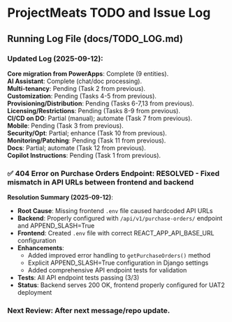 # ProjectMeats TODO and Issue Log

## Running Log File (docs/TODO_LOG.md)

### Updated Log (2025-09-12):

**Core migration from PowerApps**: Complete (9 entities).  
**AI Assistant**: Complete (chat/doc processing).  
**Multi-tenancy**: Pending (Task 2 from previous).  
**Customization**: Pending (Tasks 4-5 from previous).  
**Provisioning/Distribution**: Pending (Tasks 6-7,13 from previous).  
**Licensing/Restrictions**: Pending (Tasks 8-9 from previous).  
**CI/CD on DO**: Partial (manual); automate (Task 7 from previous).  
**Mobile**: Pending (Task 3 from previous).  
**Security/Opt**: Partial; enhance (Task 10 from previous).  
**Monitoring/Patching**: Pending (Task 11 from previous).  
**Docs**: Partial; automate (Task 12 from previous).  
**Copilot Instructions**: Pending (Task 1 from previous).  

### ✅ **404 Error on Purchase Orders Endpoint**: **RESOLVED** - Fixed mismatch in API URLs between frontend and backend

**Resolution Summary (2025-09-12)**:
- **Root Cause**: Missing frontend `.env` file caused hardcoded API URLs
- **Backend**: Properly configured with `/api/v1/purchase-orders/` endpoint and APPEND_SLASH=True
- **Frontend**: Created `.env` file with correct REACT_APP_API_BASE_URL configuration
- **Enhancements**: 
  - Added improved error handling to `getPurchaseOrders()` method
  - Explicit APPEND_SLASH=True configuration in Django settings
  - Added comprehensive API endpoint tests for validation
- **Tests**: All API endpoint tests passing (3/3)
- **Status**: Backend serves 200 OK, frontend properly configured for UAT2 deployment

### Next Review: After next message/repo update.